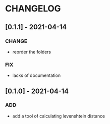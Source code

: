 # CHANGELOG

## [0.1.1] - 2021-04-14

### CHANGE
- reorder the folders

### FIX
- lacks of documentation



## [0.1.0] - 2021-04-14

### ADD
- add a tool of calculating levenshtein distance